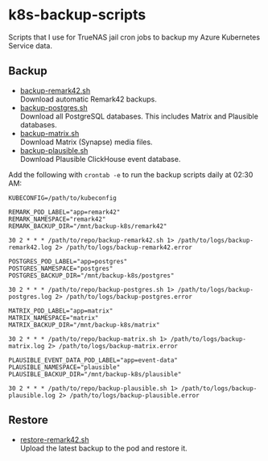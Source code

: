 # k8s-backup-scripts

Scripts that I use for TrueNAS jail cron jobs to backup my Azure Kubernetes Service data.

## Backup

- [backup-remark42.sh](./backup-remark42.sh)  
  Download automatic Remark42 backups.
- [backup-postgres.sh](./backup-postgres.sh)  
  Download all PostgreSQL databases. This includes Matrix and Plausible databases.
- [backup-matrix.sh](./backup-matrix.sh)  
  Download Matrix (Synapse) media files.
- [backup-plausible.sh](./backup-plausible.sh)  
  Download Plausible ClickHouse event database.

Add the following with `crontab -e` to run the backup scripts daily at 02:30 AM:

```shell
KUBECONFIG=/path/to/kubeconfig

REMARK_POD_LABEL="app=remark42"
REMARK_NAMESPACE="remark42"
REMARK_BACKUP_DIR="/mnt/backup-k8s/remark42"

30 2 * * * /path/to/repo/backup-remark42.sh 1> /path/to/logs/backup-remark42.log 2> /path/to/logs/backup-remark42.error

POSTGRES_POD_LABEL="app=postgres"
POSTGRES_NAMESPACE="postgres"
POSTGRES_BACKUP_DIR="/mnt/backup-k8s/postgres"

30 2 * * * /path/to/repo/backup-postgres.sh 1> /path/to/logs/backup-postgres.log 2> /path/to/logs/backup-postgres.error

MATRIX_POD_LABEL="app=matrix"
MATRIX_NAMESPACE="matrix"
MATRIX_BACKUP_DIR="/mnt/backup-k8s/matrix"

30 2 * * * /path/to/repo/backup-matrix.sh 1> /path/to/logs/backup-matrix.log 2> /path/to/logs/backup-matrix.error

PLAUSIBLE_EVENT_DATA_POD_LABEL="app=event-data"
PLAUSIBLE_NAMESPACE="plausible"
PLAUSIBLE_BACKUP_DIR="/mnt/backup-k8s/plausible"

30 2 * * * /path/to/repo/backup-plausible.sh 1> /path/to/logs/backup-plausible.log 2> /path/to/logs/backup-plausible.error
```

## Restore

- [restore-remark42.sh](./restore-remark42.sh)  
  Upload the latest backup to the pod and restore it.
